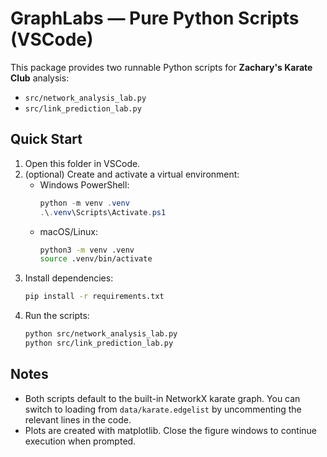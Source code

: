 # GraphLabs — Pure Python Scripts (VSCode)

This package provides two runnable Python scripts for **Zachary's Karate Club** analysis:
- `src/network_analysis_lab.py`
- `src/link_prediction_lab.py`

## Quick Start
1. Open this folder in VSCode.
2. (optional) Create and activate a virtual environment:
   - Windows PowerShell:
     ```powershell
     python -m venv .venv
     .\.venv\Scripts\Activate.ps1
     ```
   - macOS/Linux:
     ```bash
     python3 -m venv .venv
     source .venv/bin/activate
     ```
3. Install dependencies:
   ```bash
   pip install -r requirements.txt
   ```
4. Run the scripts:
   ```bash
   python src/network_analysis_lab.py
   python src/link_prediction_lab.py
   ```

## Notes
- Both scripts default to the built-in NetworkX karate graph. You can switch to loading from `data/karate.edgelist` by uncommenting the relevant lines in the code.
- Plots are created with matplotlib. Close the figure windows to continue execution when prompted.
